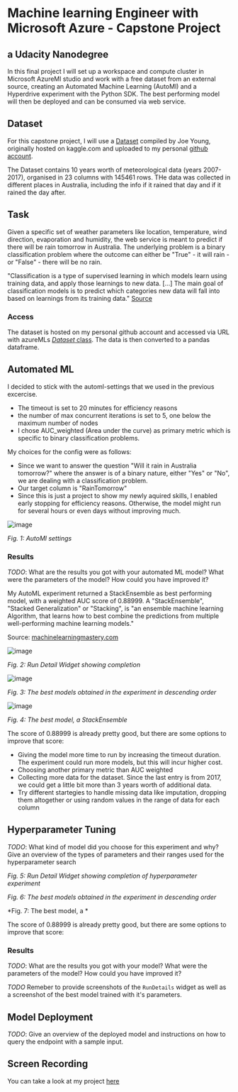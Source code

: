 # Machine learning Engineer with Microsoft Azure - Capstone Project
## a Udacity Nanodegree

In this final project I will set up a workspace and compute cluster in Microsoft AzureMl studio and work with a free dataset from an external source, creating an  Automated Machine Learning (AutoMl) and a Hyperdrive experiment with the Python SDK. The best performing model will then be deployed and can be consumed via web service.

## Dataset

For this capstone project, I will use a [Dataset](https://www.kaggle.com/jsphyg/weather-dataset-rattle-package?select=weatherAUS.csv) compiled by Joe Young, originally hosted on kaggle.com and uploaded to my personal [github account](https://github.com/Aschteroth/udacity_capstone_project).

The Dataset contains 10 years worth of meteorological data (years 2007-2017), organised in 23 columns with 145461 rows. THe data was collected in different places in Australia, including the info if it rained that day and if it rained the day after.

## Task

Given a specific set of weather parameters like location, temperature, wind direction, evaporation and humidity, the web service is meant to predict if there will be rain tomorrow in Australia. The underlying problem is a binary classification problem where the outcome can either be "True" - it will rain -  or "False" - there will be no rain.

"Classification is a type of supervised learning in which models learn using training data, and apply those learnings to new data. [...] The main goal of classification models is to predict which categories new data will fall into based on learnings from its training data."
[Source](https://docs.microsoft.com/en-us/azure/machine-learning/concept-automated-ml)

### Access
The dataset is hosted on my personal github account and accessed via URL with azureMLs [*Dataset* class](https://docs.microsoft.com/en-us/python/api/azureml-core/azureml.core.dataset.dataset?view=azure-ml-py). 
The data is then converted to a pandas dataframe.

## Automated ML

I decided to stick with the automl-settings that we used in the previous excercise.

- The timeout is set to 20 minutes for efficiency reasons
- the number of max concurrent iterations is set to 5, one below the maximum number of nodes
- I chose AUC_weighted (Area under the curve) as primary metric which is specific to binary classification problems. 

My choices for the config were as follows:

- Since we want to answer the question "Will it rain in Australia tomorrow?" where the answer is of a binary nature, either "Yes" or "No", we are dealing with a classification problem.
- Our target column is "RainTomorrow"
- Since this is just a project to show my newly aquired skills, I enabled early stopping for efficiency reasons. Otherwise, the model might run for several hours or even days without improving much.

![image](https://user-images.githubusercontent.com/61315167/118227684-3fde8900-b489-11eb-833e-dd684afbc213.png)

*Fig. 1: AutoMl settings*

### Results
*TODO*: What are the results you got with your automated ML model? What were the parameters of the model? How could you have improved it?

My AutoML experiment returned a StackEnsemble as best performing model, with a weighted AUC score of 0.88999. 
A "StackEnsemble", "Stacked Generalization" or "Stacking", is 
  "an ensemble machine learning Algorithm, that learns how to best combine the predictions from multiple well-performing machine learning models." 
  
Source: [machinelearningmastery.com](https://machinelearningmastery.com/stacking-ensemble-machine-learning-with-python/)



![image](https://user-images.githubusercontent.com/61315167/118228220-183bf080-b48a-11eb-8525-ce8c65af1b3b.png)

*Fig. 2: Run Detail Widget showing completion*

![image](https://user-images.githubusercontent.com/61315167/118228280-31dd3800-b48a-11eb-93a4-a37f2fa7ccf6.png)

*Fig. 3: The best models obtained in the experiment in descending order*

![image](https://user-images.githubusercontent.com/61315167/118228334-4cafac80-b48a-11eb-98d6-0b17cbcf992a.png)

*Fig. 4: The best model, a StackEnsemble*


The score of 0.88999 is already pretty good, but there are some options to improve that score: 
- Giving the model more time to run by increasing the timeout duration. The experiment could run more models, but this will incur higher cost. 
- Choosing another primary metric than AUC weighted
- Collecting more data for the dataset. Since the last entry is from 2017, we could get a little bit more than 3 years worth of additional data. 
- Try different startegies to handle missing data like imputation, dropping them altogether or using random values in the range of data for each column


## Hyperparameter Tuning
*TODO*: What kind of model did you choose for this experiment and why? Give an overview of the types of parameters and their ranges used for the hyperparameter search

*Fig. 5: Run Detail Widget showing completion of hyperparameter experiment*


*Fig. 6: The best models obtained in the experiment in descending order*


*Fig. 7: The best model, a *

The score of 0.88999 is already pretty good, but there are some options to improve that score: 


### Results
*TODO*: What are the results you got with your model? What were the parameters of the model? How could you have improved it?

*TODO* Remeber to provide screenshots of the `RunDetails` widget as well as a screenshot of the best model trained with it's parameters.



## Model Deployment
*TODO*: Give an overview of the deployed model and instructions on how to query the endpoint with a sample input.

## Screen Recording
You can take a look at my project [here](https://www.youtube.com/watch?v=34cjqPEEy1M)
